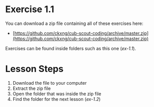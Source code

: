 # Exercise 1.1

You can download a zip file containing all of these exercises here:

- [https://github.com/ckxng/cub-scout-coding/archive/master.zip](https://github.com/ckxng/cub-scout-coding/archive/master.zip)

Exercises can be found inside folders such as this one (_ex-1.1_).

# Lesson Steps

1. Download the file to your computer
2. Extract the zip file
3. Open the folder that was inside the zip file
4. Find the folder for the next lesson (_ex-1.2_)
